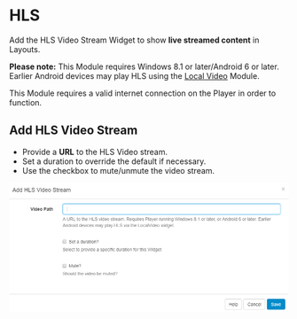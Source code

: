 <!--toc=widgets-->

# HLS

Add the HLS Video Stream Widget to show **live streamed content** in Layouts. 

**Please note:** This Module requires Windows 8.1 or later/Android 6 or later. Earlier Android devices may play HLS using the [Local Video](media_module_localvideo.html) Module.

<tip>

This Module requires a valid internet connection on the Player in order to function.

</tip>



## Add HLS Video Stream

- Provide a **URL** to the HLS Video stream.
- Set a duration to override the default if necessary.
- Use the checkbox to mute/unmute the video stream.

![Add HLS Video Stream](img/media_hls_add.png)







